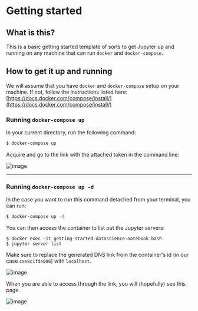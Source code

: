 # Getting started

## What is this?

This is a basic getting started template of sorts to get Jupyter up and running on any machine that can run `docker` and `docker-compose`.

## How to get it up and running

We will assume that you have `docker` and `docker-compose` setup on your machine. If not, follow the instructions listed here: [https://docs.docker.com/compose/install/](https://docs.docker.com/compose/install/)


### Running `docker-compose up`

In your current directory, run the following command:

```sh
$ docker-compose up
```

Acquire and go to the link with the attached token in the command line:

![image](https://user-images.githubusercontent.com/1130103/157421053-f6f8ad7a-d9c4-48e4-8c2a-386c748edd0e.png)

---
### Running `docker-compose up -d`

In the case you want to run this command detached from your terminal, you can run:

```sh
$ docker-compose up -d
```

You can then access the container to list out the Jupyter servers:
```
$ docker exec -it getting-started-datascience-notebook bash
$ jupyter server list
```

Make sure to replace the generated DNS link from the container's id (in our case `cae8c1fde086`) with `localhost`.

![image](https://user-images.githubusercontent.com/1130103/157423029-eceb9409-6232-479a-9682-82abcb9f210e.png)

When you are able to access through the link, you will (hopefully) see this page.

![image](https://user-images.githubusercontent.com/1130103/157424277-e4b8a10f-4b93-4f94-8707-dac3c90d4386.png)

